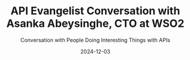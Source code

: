 ---
title: API Evangelist Conversation with Asanka Abeysinghe, CTO at WSO2 
description: Asanka Abeysinghe, CTO at WSO2 came by for a conversation about the realities on the ground within enterprises when it comes to the platformication of all things, from Internet Developer Portals (IDP) to API platforms. Asanka has been at this a while, and he and I have been discussing the realities of API management for years, and we share a lot of the same views when it comes to the expansion and evolution of our space, but more specifically how do we keep providing what is needed on the ground for teams, no matter what vendor sales cycle or trend we might find ourselves in.
date: 2024-12-03
guestName: Asanka Abeysinghe
guestRole: CTO
guestCompany: WSO2
guestIndustry: API Management
guestImage: /assets/img/people/asanka-abeysinghe-headshot.jpeg
bio: My goal is to connect humans and technology by educating the community and helping organizations to become digitally-driven. Even though I have high-level technical objectives, I love writing code. Evangelizing various technical topics by producing content such as articles, blogs, microblogs, screencasts, VLogs, and podcasts using to educate the community. Another interactive way I use to share my ideas with society is by being a regular speaking at physical/virtual events and conducting workshops. 
obfuscated: false
summary: Providing an enterprise technology platform that meets teams needs.
subtitle: Conversation with People Doing Interesting Things with APIs
audio_file: https://kinlane-productions2.s3.us-east-1.amazonaws.com/api-evangelist-conversations/api-evangelist-conversations-asanka-abeysinghe.wav 
audio_length: 87032944    
youtubeId: V0uJskoEV1A
sound_cloud: https://soundcloud.com/kinlane/api-evangelist-conversation-with-asanka-abeysinghe-cto-at-wso2
duration: '0:16:27'
publish_date: "2024-12-03 15:00:00"
url: https://conversations.apievangelist.com/sessions/2024-12-03-asanka-abeysinghe.html
tags:
  - WSO2
  - Platforms
  - API Management
partnerImage: https://kinlane-productions2.s3.us-east-1.amazonaws.com/api-evangelist-partners/microcks-banner-728.jpg
partnerUrl: https://bit.ly/48MluZf
partnerTitle: API Mocking & Testing
conversation: 

  - question: Who are you?
    answer: Hey Ken. Yeah, I'm Asanka. Asanka, best single CTO at WSO2. Good to talk to you. It's been a while. 

  - question: What is important to you right now?
    answer: Yeah, I think, uh, there are a lot of things happening and then a lot of noise out there, but, uh, we are very focused on what really the enterprise is looking for and then, uh, what exactly the architects and the. Uh, the product teams inside these enterprises are looking at. So, uh, again, like main focus that these days, uh, about platforms, I think, uh, everybody, uh, working on platforms, everybody building platforms. And as a result, platform engineering has become a hot topic. But then again, the problem is, are we delivering what we need? Enterprise is looking for. And there are two sides to the story, right? The provider of the platform and the consumer of the platform. And what we have seen, the consumers are not getting what they are looking for. Uh, even though the, uh, platform engineering teams are putting a lot of efforts to build, um, uh, these platforms. And then again, API and API management has become a core part of this story as well. So that's what I thought of discuss with you since you are mainly focusing on API and API management side. And what's the link between platforms and what's our viewpoint on this? 

  - question: What does it mean to be building an API platform?
    answer: Yeah, so, um, I think, uh, uh, in my, uh, view, like, you need an internal developer platform. An API platform is part of, because isolating an API platform will not provide the full benefit, uh, for the application developers, um, who consume the APIs. And then, uh, providers who's building the APIs and providing it for the application developers to consume it. So that's where I'm coming from, like, without isolating it, uh, make it part of the woodwork and then, uh, make it accessible. Self service, um, capability, uh, platform service. That people can easily access to answer your question. What does it mean by a, uh, API platform? Basically, having the full life cycle embedded into the platform from the designing to you deprecate an API that handle the entire life cycle of an API. Um, and give that capability within the platform for various user personas that we get in this.

  - question: What do people need from an API platform?
    answer: Yeah. So the, the, uh, the problem that I see the complexity, because, uh, that's a massive complexity that we have to deal with one from the infrastructure side, right? Uh, communities is great. But then again running a kubernetes cluster in production um Production setup is not that easy. Not everybody can do that And then again, it has become an ecosystem, right? A lot of things are connected to this infrastructure layer So mainly the application developers are dealing with that layer not focusing on the application So that's the main problem. That's why We have to hide that complexity using some kind of an abstraction and abstractions are everywhere, right? In computer science and abstractions are great. So that abstraction that we need to hide that complexity is the internal developer platform. So we hide that, um, complexity and become platformless. Basically, you have a platform, you are not dealing with the platform, rather you consume it. Even in serverless. They are our servers, but then again, we are not dealing with the servers, right? So same thing that we think should happen in the enterprise that application developer developers and application development teams should not focus on the platform rather Focus on consuming the platform capabilities and that's a problem keen as you said Depending on various vendors how they position this thing unfortunately internal developer platforms are mainly focusing on Operational side and the delivery focus, but we think yes, you need that But you need something more than that. You need You Enterprise software engineering capabilities embedded with that operational and delivery capabilities. When you look at the enterprise software engineering capabilities, that's where API management coming on how you can make it easy. To expose api because api is the Standard way of you communicate right internally as well as externally it can be Some kind of a format. I think we debate about rest. We debate about soap We debate about graphql. It doesn't matter. I think what we need is the correct style Uh and correct type of apis It has to be a managed API that you expose this business capabilities to the consumers to consume. And if we can bring that to the platform, I would say, push it down to the platform. So that way, We have that API management capabilities embedded in the platform so everybody can easily consume it without worrying too much about this operational aspect of API management. 

  - question: What obstacles are in the way of delivering high quality APIs?
    answer: Yeah, so one thing is that, um, the technical aspect of it, right? Like the API management as a service or the API management as a self service capability available within the Enterprise it's one problem that I see because still people trying to figure it out How I create API how I am going to release it and then again even the discovery Still, it's not there, right? We are speaking about developer portals, marketplaces for a longer time, but then again, still, it is not well established. That's why, like, we need to be that those capabilities part of the platform and then have that easy access to the, um, Okay, the producers as well as consumers that is one and number two blindly getting into Conclusions as example when graph ql came into the picture I have seen some of the enterprises that they are telling i'm going to expose all my apis on graph. Why? Because it's cool Okay, but then again, I think We have to use the correct style at the correct place as example graph ql is great for data related Apis, I would say and I think still rest is very powerful when it comes to application developers because the problem with graph ql Without knowing the data model, how can an application developer consume it? And sometimes the application developers, they don't have a clue about the data models within the organization. So if we provide it as a simple REST API, It would it would have been very easy for the application developers. I think those are the two main um, I think barriers that I have seen that API management is not available to access as well as Jumping into these type of conclusions, uh without Looking at the real problem and finding a proper solution for that, uh, problems that they see inside the enterprise.

  - question: Do business people care about APIs?
    answer: Yes, I think they will and they have to because uh, anyway, uh a lot of things happening One like delivering value because value has become the key for everybody how we can deliver more value as technical teams and I think api is the more kind of the center of everything how you can deliver business values because Composability is the key right how you can quickly build new business models You Comes with the technology hand in hand and if you have these apis available You can build new business models quickly and then deliver it to your end users So that's number one and then again, I know ai is a completely distraction But then again how you wisely use it within the enterprise is another thing, right? And I think there are two things one is Uh, how you can bring AI augmented software engineering, that's where like we can use some of the AI capabilities to govern the APS from design time, uh, to run time and then the number two, how you build, um, AI driven applications again, API is the key for all this stuff, right? And we were speaking about, uh, ingress for, uh, ingress for a long time. But now egress going to be a bigger part as well. Have you call outside the enterprise, how you kind of find the correct models, how you monetize these APIs, have you, uh, throttle these APIs? All these requirements are required, uh, to the enterprise. So I think, uh, it's going to be more. Focus and bring more value to the business in 2025 more than ever. So I think focus will shift back and we will more focus on the APS again. And I think as technologies we have a bigger role to play when it comes to API management and how we can deliver value. Uh, to the business through APIs 

  - question: Who has more power API producers or consumers?
    answer: Ah, good question. So I think, uh, both because without the consumer, no point of having producers, right? And then consumers can't survive without producers. So I think it's a combination and it's a teamwork and producers should provide what consumers require. And then consumers should request from the producers what they are looking for. I think it's a I think this marketplace concept is pretty cool, right? When you go to a real marketplace, it's a conversation with the producers and consumers, and we need to have that conversation within the enterprise without working as silos. And I think, uh, as, uh, the management teams, what The management should do provide that environment to have this conversation and then provide useful APS because having hundreds of APIs without consuming. It doesn't work, right? So you need consume the A. P. S. And you have to this iterative approach like iterate, iterate, iterate and then give valuable A.P.S. For the consumers and have consumers should give the providers that feedback and make it work for the business. I think it's go hand in hand and it's a teamwork. 
---